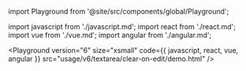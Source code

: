 import Playground from '@site/src/components/global/Playground';

import javascript from './javascript.md';
import react from './react.md';
import vue from './vue.md';
import angular from './angular.md';

<Playground
version="6"
size="xsmall"
code={{ javascript, react, vue, angular }}
src="usage/v6/textarea/clear-on-edit/demo.html"
/>
